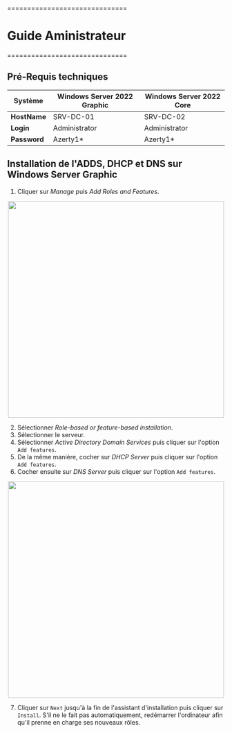 ==============================

# Guide Aministrateur

==============================

## Pré-Requis techniques

| **Système**  | **Windows Server 2022 Graphic** | **Windows Server 2022 Core** |
| ------------ | ------------------------------- | ---------------------------- |
| **HostName** | SRV-DC-01                       | SRV-DC-02                    |
| **Login**    | Administrator                   | Administrator                |
| **Password** | Azerty1\*                       | Azerty1\*                    |

## Installation de l'ADDS, DHCP et DNS sur Windows Server Graphic

1. Cliquer sur _Manage_ puis _Add Roles and Features_.
<P ALIGN="center"><IMG src="S02\Annexes S02\Capture d'écran 2024-11-28 140642.png" width=500></P>

2. Sélectionner _Role-based or feature-based installation_.
3. Sélectionner le serveur.
4. Sélectionner _Active Directory Domain Services_ puis cliquer sur l'option `Add features`.
5. De la même manière, cocher sur _DHCP Server_ puis cliquer sur l'option `Add features`.
6. Cocher ensuite sur _DNS Server_ puis cliquer sur l'option `Add features`.

<P ALIGN="center"><IMG src="S02\Annexes S02\Capture d'écran 2024-11-28 142055.png" width=500></P>

7. Cliquer sur `Next` jusqu'à la fin de l'assistant d'installation puis cliquer sur `Install`. S'il ne le fait pas automatiquement, redémarrer l'ordinateur afin qu'il prenne en charge ses nouveaux rôles.
